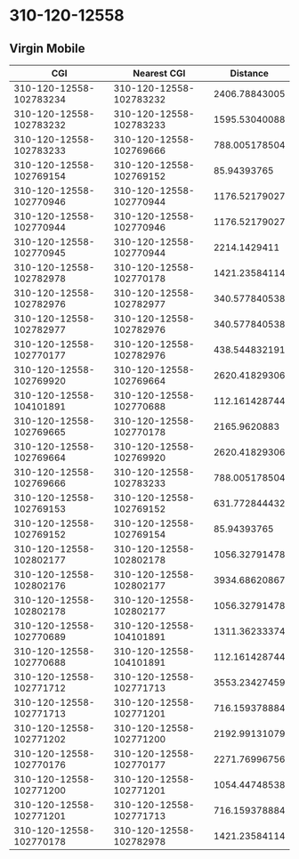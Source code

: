 # 310-120-12558
## Virgin Mobile


| CGI | Nearest CGI | Distance |
|-----|-------------|----------|
| 310-120-12558-102783234 | 310-120-12558-102783232 | 2406.78843005 |
| 310-120-12558-102783232 | 310-120-12558-102783233 | 1595.53040088 |
| 310-120-12558-102783233 | 310-120-12558-102769666 | 788.005178504 |
| 310-120-12558-102769154 | 310-120-12558-102769152 | 85.94393765 |
| 310-120-12558-102770946 | 310-120-12558-102770944 | 1176.52179027 |
| 310-120-12558-102770944 | 310-120-12558-102770946 | 1176.52179027 |
| 310-120-12558-102770945 | 310-120-12558-102770944 | 2214.1429411 |
| 310-120-12558-102782978 | 310-120-12558-102770178 | 1421.23584114 |
| 310-120-12558-102782976 | 310-120-12558-102782977 | 340.577840538 |
| 310-120-12558-102782977 | 310-120-12558-102782976 | 340.577840538 |
| 310-120-12558-102770177 | 310-120-12558-102782976 | 438.544832191 |
| 310-120-12558-102769920 | 310-120-12558-102769664 | 2620.41829306 |
| 310-120-12558-104101891 | 310-120-12558-102770688 | 112.161428744 |
| 310-120-12558-102769665 | 310-120-12558-102770178 | 2165.9620883 |
| 310-120-12558-102769664 | 310-120-12558-102769920 | 2620.41829306 |
| 310-120-12558-102769666 | 310-120-12558-102783233 | 788.005178504 |
| 310-120-12558-102769153 | 310-120-12558-102769152 | 631.772844432 |
| 310-120-12558-102769152 | 310-120-12558-102769154 | 85.94393765 |
| 310-120-12558-102802177 | 310-120-12558-102802178 | 1056.32791478 |
| 310-120-12558-102802176 | 310-120-12558-102802177 | 3934.68620867 |
| 310-120-12558-102802178 | 310-120-12558-102802177 | 1056.32791478 |
| 310-120-12558-102770689 | 310-120-12558-104101891 | 1311.36233374 |
| 310-120-12558-102770688 | 310-120-12558-104101891 | 112.161428744 |
| 310-120-12558-102771712 | 310-120-12558-102771713 | 3553.23427459 |
| 310-120-12558-102771713 | 310-120-12558-102771201 | 716.159378884 |
| 310-120-12558-102771202 | 310-120-12558-102771200 | 2192.99131079 |
| 310-120-12558-102770176 | 310-120-12558-102770177 | 2271.76996756 |
| 310-120-12558-102771200 | 310-120-12558-102771201 | 1054.44748538 |
| 310-120-12558-102771201 | 310-120-12558-102771713 | 716.159378884 |
| 310-120-12558-102770178 | 310-120-12558-102782978 | 1421.23584114 |
